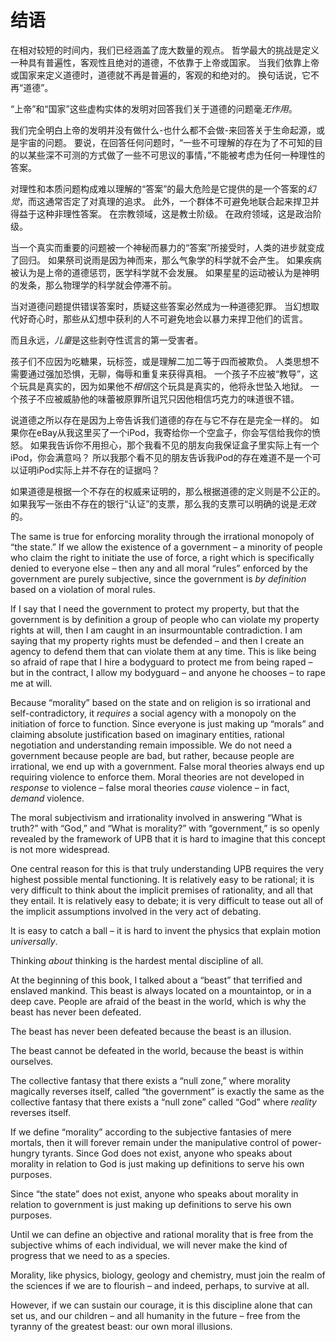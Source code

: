 # 结语

在相对较短的时间内，我们已经涵盖了庞大数量的观点。 哲学最大的挑战是定义一种具有普遍性，客观性且绝对的道德，不依靠于上帝或国家。 当我们依靠上帝或国家来定义道德时，道德就不再是普遍的，客观的和绝对的。 换句话说，它不再“道德”。

“上帝”和“国家”这些虚构实体的发明对回答我们关于道德的问题毫*无作用*。

我们完全明白上帝的发明并没有做什么-也什么都不会做-来回答关于生命起源，或是宇宙的问题。 要说，在回答任何问题时，“一些不可理解的存在为了不可知的目的以某些深不可测的方式做了一些不可思议的事情，”不能被考虑为任何一种理性的答案。

对理性和本质问题构成难以理解的“答案”的最大危险是它提供的是一个答案的*幻觉*，而这通常否定了对真理的追求。 此外，一个群体不可避免地联合起来捍卫并得益于这种非理性答案。 在宗教领域，这是教士阶级。 在政府领域，这是政治阶级。

当一个真实而重要的问题被一个神秘而暴力的“答案”所接受时，人类的进步就变成了回归。 如果祭司说雨是因为神而来，那么气象学的科学就不会产生。 如果疾病被认为是上帝的道德惩罚，医学科学就不会发展。 如果星星的运动被认为是神明的发条，那么物理学的科学就会停滞不前。

当对道德问题提供错误答案时，质疑这些答案必然成为一种道德犯罪。 当幻想取代好奇心时，那些从幻想中获利的人不可避免地会以暴力来捍卫他们的谎言。

而且永远，*儿童*是这些剥夺性谎言的第一受害者。

孩子们不应因为吃糖果，玩标签，或是理解二加二等于四而被欺负。 人类思想不需要通过强加恐惧，无聊，侮辱和重复来获得真相。 一个孩子不应被“教导”，这个玩具是真实的，因为如果他不*相信*这个玩具是真实的，他将永世坠入地狱。 一个孩子不应被威胁他的味蕾被原罪所诅咒只因他相信巧克力的味道很不错。

说道德之所以存在是因为上帝告诉我们道德的存在与它不存在是完全一样的。 如果你在eBay从我这里买了一个iPod，我寄给你一个空盒子，你会写信给我你的愤怒。 如果我告诉你不用担心，那个我看不见的朋友向我保证盒子里实际上有一个iPod，你会满意吗？ 所以我那个看不见的朋友告诉我iPod的存在难道不是一个可以证明iPod实际上并不存在的证据吗？

如果道德是根据一个不存在的权威来证明的，那么根据道德的定义则是不公正的。 如果我写一张由不存在的银行“认证”的支票，那么我的支票可以明确的说是*无效*的。

The same is true for enforcing morality through the irrational monopoly of “the state.” If we allow the existence of a government – a minority of people who claim the right to initiate the use of force, a right which is specifically denied to everyone else – then any and all moral “rules” enforced by the government are purely subjective, since the government is *by definition* based on a violation of moral rules.

If I say that I need the government to protect my property, but that the government is by definition a group of people who can violate my property rights at will, then I am caught in an insurmountable contradiction. I am saying that my property rights must be defended – and then I create an agency to defend them that can violate them at any time. This is like being so afraid of rape that I hire a bodyguard to protect me from being raped – but in the contract, I allow my bodyguard – and anyone he chooses – to rape me at will.

Because “morality” based on the state and on religion is so irrational and self-contradictory, it *requires* a social agency with a monopoly on the initiation of force to function. Since everyone is just making up “morals” and claiming absolute justification based on imaginary entities, rational negotiation and understanding remain impossible. We do not need a government because people are bad, but rather, because people are irrational, we end up with a government. False moral theories always end up requiring violence to enforce them. Moral theories are not developed in *response* to violence – false moral theories *cause* violence – in fact, *demand* violence.

The moral subjectivism and irrationality involved in answering “What is truth?” with “God,” and “What is morality?” with “government,” is so openly revealed by the framework of UPB that it is hard to imagine that this concept is not more widespread.

One central reason for this is that truly understanding UPB requires the very highest possible mental functioning. It is relatively easy to be rational; it is very difficult to think about the implicit premises of rationality, and all that they entail. It is relatively easy to debate; it is very difficult to tease out all of the implicit assumptions involved in the very act of debating.

It is easy to catch a ball – it is hard to invent the physics that explain motion *universally*.

Thinking *about* thinking is the hardest mental discipline of all.

At the beginning of this book, I talked about a “beast” that terrified and enslaved mankind. This beast is always located on a mountaintop, or in a deep cave. People are afraid of the beast in the world, which is why the beast has never been defeated.

The beast has never been defeated because the beast is an illusion.

The beast cannot be defeated in the world, because the beast is within ourselves.

The collective fantasy that there exists a “null zone,” where morality magically reverses itself, called “the government” is exactly the same as the collective fantasy that there exists a “null zone” called “God” where *reality* reverses itself.

If we define “morality” according to the subjective fantasies of mere mortals, then it will forever remain under the manipulative control of power-hungry tyrants. Since God does not exist, anyone who speaks about morality in relation to God is just making up definitions to serve his own purposes.

Since “the state” does not exist, anyone who speaks about morality in relation to government is just making up definitions to serve his own purposes.

Until we can define an objective and rational morality that is free from the subjective whims of each individual, we will never make the kind of progress that we need to as a species.

Morality, like physics, biology, geology and chemistry, must join the realm of the sciences if we are to flourish – and indeed, perhaps, to survive at all.

However, if we can sustain our courage, it is this discipline alone that can set us, and our children – and all humanity in the future – free from the tyranny of the greatest beast: our own moral illusions.